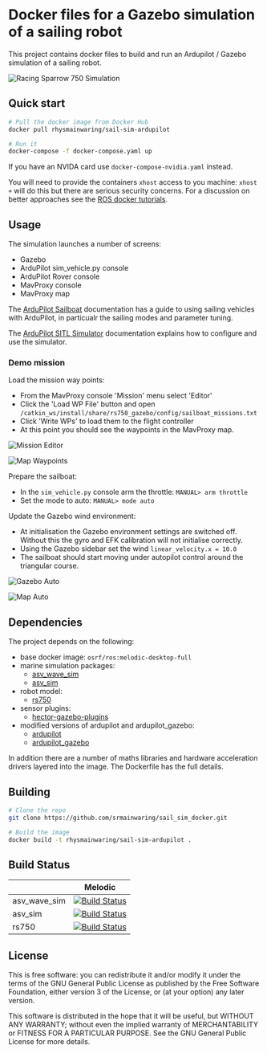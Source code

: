 # Docker files for a Gazebo simulation of a sailing robot

This project contains docker files to build and run an Ardupilot / Gazebo
simulation of a sailing robot.

![Racing Sparrow 750 Simulation](https://github.com/srmainwaring/sail_sim_docker/wiki/images/ocean_waves_rs750_fft.jpg)

## Quick start

```bash
# Pull the docker image from Docker Hub
docker pull rhysmainwaring/sail-sim-ardupilot

# Run it
docker-compose -f docker-compose.yaml up
```

If you have an NVIDA card use `docker-compose-nvidia.yaml` instead.

You will need to provide the containers `xhost` access to you machine:
`xhost +` will do this but there are serious security concerns. For a
discussion on better approaches see the
[ROS docker tutorials](http://wiki.ros.org/docker/Tutorials/GUI).


## Usage

The simulation launches a number of screens:

- Gazebo
- ArduPilot sim_vehicle.py console
- ArduPilot Rover console
- MavProxy console
- MavProxy map

The [ArduPilot Sailboat](https://ardupilot.org/rover/docs/sailboat-home.html) documentation has a guide to
using sailing vehicles with ArduPilot, in particualr the sailing modes and parameter tuning.

The [ArduPilot SITL Simulator](https://ardupilot.org/dev/docs/sitl-simulator-software-in-the-loop.html)
documentation explains how to configure and use the simulator.

### Demo mission

Load the mission way points:

- From the MavProxy console 'Mission' menu select 'Editor'
- Click the 'Load WP File' button and open `/catkin_ws/install/share/rs750_gazebo/config/sailboat_missions.txt`
- Click 'Write WPs' to load them to the flight controller
- At this point you should see the waypoints in the MavProxy map.

![Mission Editor](https://github.com/srmainwaring/sail_sim_docker/wiki/images/mission_editor.jpg)

![Map Waypoints](https://github.com/srmainwaring/sail_sim_docker/wiki/images/map_waypoints.jpg)


Prepare the sailboat:

- In the `sim_vehicle.py` console arm the throttle: `MANUAL> arm throttle`
- Set the mode to auto: `MANUAL> mode auto`

Update the Gazebo wind environment:

- At initialisation the Gazebo environment settings are switched off. Without this the gyro and EFK calibration will not initialise correctly.
- Using the Gazebo sidebar set the wind `linear_velocity.x = 10.0`
- The sailboat should start moving under autopilot control around the triangular course.

![Gazebo Auto](https://github.com/srmainwaring/sail_sim_docker/wiki/images/gazebo_mip.jpg)

![Map Auto](https://github.com/srmainwaring/sail_sim_docker/wiki/images/map_mip.jpg)


## Dependencies

The project depends on the following:

- base docker image: `osrf/ros:melodic-desktop-full`
- marine simulation packages:
  - [asv_wave_sim](https://github.com/srmainwaring/asv_wave_sim.git)
  - [asv_sim](https://github.com/srmainwaring/asv_sim.git)
- robot model:
  - [rs750](https://github.com/srmainwaring/rs750.git)
- sensor plugins:
  - [hector-gazebo-plugins](http://wiki.ros.org/hector_gazebo_plugins)
- modified versions of ardupilot and ardupilot_gazebo:
  - [ardupilot](https://github.com/srmainwaring/ardupilot)
  - [ardupilot_gazebo](https://github.com/srmainwaring/ardupilot_gazebo)

In addition there are a number of maths libraries and hardware acceleration drivers layered into the image. The Dockerfile has the full details.

## Building

```bash
# Clone the repo
git clone https://github.com/srmainwaring/sail_sim_docker.git

# Build the image
docker build -t rhysmainwaring/sail-sim-ardupilot .
```

## Build Status

|    | Melodic |
|--- |--- |
| asv_wave_sim | [![Build Status](https://travis-ci.org/srmainwaring/asv_wave_sim.svg?branch=feature%2Ffft_waves)](https://travis-ci.org/srmainwaring/asv_wave_sim) |
| asv_sim | [![Build Status](https://travis-ci.org/srmainwaring/asv_sim.svg?branch=feature%2Fwrsc-devel)](https://travis-ci.org/srmainwaring/asv_sim) |
| rs750 | [![Build Status](https://travis-ci.org/srmainwaring/rs750.svg?branch=feature%2Fwrsc-devel)](https://travis-ci.org/srmainwaring/rs750) |


## License
This is free software: you can redistribute it and/or modify it under the terms of the GNU General Public License as published by the Free Software Foundation, either version 3 of the License, or (at your option) any later version.

This software is distributed in the hope that it will be useful, but WITHOUT ANY WARRANTY; without even the implied warranty of MERCHANTABILITY or FITNESS FOR A PARTICULAR PURPOSE. See the GNU General Public License for more details.

